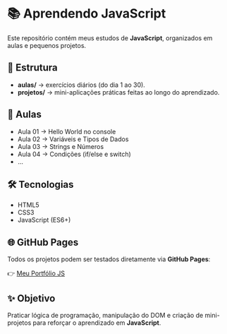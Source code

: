 # 📚 Aprendendo JavaScript

Este repositório contém meus estudos de **JavaScript**, organizados em aulas e pequenos projetos.

## 🚀 Estrutura

- **aulas/** → exercícios diários (do dia 1 ao 30).
- **projetos/** → mini-aplicações práticas feitas ao longo do aprendizado.

## 📂 Aulas

- Aula 01 → Hello World no console
- Aula 02 → Variáveis e Tipos de Dados
- Aula 03 → Strings e Números
- Aula 04 → Condições (if/else e switch)
- ...

## 🛠️ Tecnologias

- HTML5
- CSS3
- JavaScript (ES6+)

## 🌐 GitHub Pages

Todos os projetos podem ser testados diretamente via **GitHub Pages**:

👉 [Meu Portfólio JS](https://teu-usuario.github.io/javascript-30dias/)

## ✨ Objetivo

Praticar lógica de programação, manipulação do DOM e criação de mini-projetos para reforçar o aprendizado em **JavaScript**.
